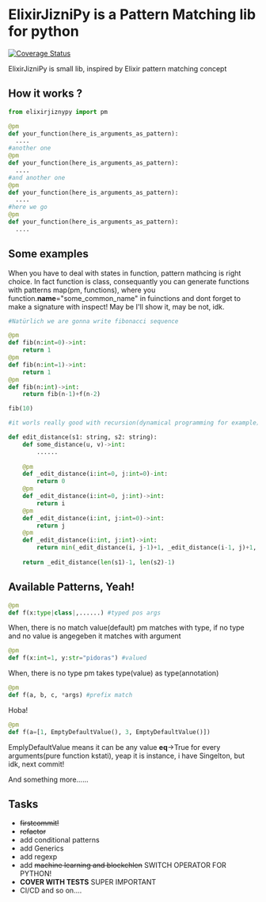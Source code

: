 # ElixirJizniPy is a Pattern Matching lib for python
[![Coverage Status](https://coveralls.io/repos/github/KONAKONA666/pattern_matching_py/badge.svg?branch=master)](https://coveralls.io/github/KONAKONA666/pattern_matching_py?branch=master)

ElixirJizniPy is small lib, inspired by Elixir pattern matching concept 

## How it works ?

```python
from elixirjiznypy import pm

@pm
def your_function(here_is_arguments_as_pattern):
  ....
#another one
@pm
def your_function(here_is_arguments_as_pattern):
  ....
#and another one
@pm
def your_function(here_is_arguments_as_pattern):
  ....
#here we go
@pm
def your_function(here_is_arguments_as_pattern):
  ....
```

## Some examples
When you have to deal with states in function, pattern mathcing is right choice. In fact function is class, consequantly you can generate functions with patterns map(pm, functions), where you function.__name__="some_common_name" in fuinctions and dont forget to make a signature with inspect! May be I'll show it, may be not, idk. 

```python
#Natürlich we are gonna write fibonacci sequence

@pm
def fib(n:int=0)->int:
    return 1
@pm
def fib(n:int=1)->int:
    return 1
@pm
def fib(n:int)->int:
    return fib(n-1)+f(n-2)

fib(10)

#it worls really good with recursion(dynamical programming for example) and switch cases

def edit_distance(s1: string, s2: string):
    def some_distance(u, v)->int:
        ......
        
    @pm
    def _edit_distance(i:int=0, j:int=0)-int:
        return 0
    @pm
    def _edit_distance(i:int=0, j:int)->int:
        return i
    @pm
    def _edit_distance(i:int, j:int=0)->int:
        return j
    @pm
    def _edit_distance(i:int, j:int)->int:
        return min(_edit_distance(i, j-1)+1, _edit_distance(i-1, j)+1, _edit_distance(i-1, j-1)+some_distance(s1[i], s2[j]))
    
    return _edit_distance(len(s1)-1, len(s2)-1)
 ```
## Available Patterns, Yeah!

```python
@pm
def f(x:type|class|,......) #typed pos args
```
When, there is no match value(default) pm matches with type, if no type and no value is angegeben it matches with argument 
```python
@pm
def f(x:int=1, y:str="pidoras") #valued
```
When, there is no type pm takes type(value) as type(annotation)
```python
@pm
def f(a, b, c, *args) #prefix match
```
Hoba!
```python
@pm
def f(a=[1, EmptyDefaultValue(), 3, EmptyDefaultValue()])
```
EmplyDefaultValue means it can be any value __eq__->True for every arguments(pure function kstati), yeap it is instance, i have Singelton, but idk, next commit!

And something more......

## Tasks

- ~~firstcommit!~~
- ~~refactor~~
- add conditional patterns
- add Generics
- add regexp
- add ~~machine learning and blockchlen~~ SWITCH OPERATOR FOR PYTHON!
- **COVER WITH TESTS** SUPER IMPORTANT 
- CI/CD and so on....






